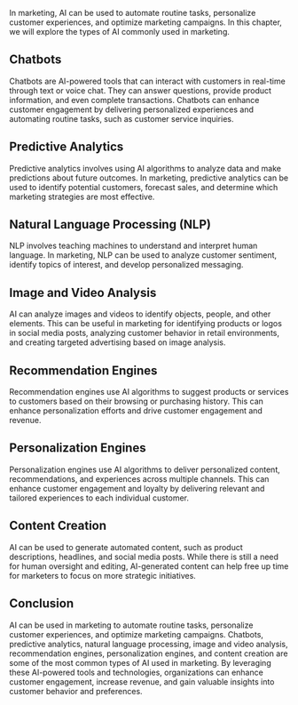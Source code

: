
In marketing, AI can be used to automate routine tasks, personalize customer experiences, and optimize marketing campaigns. In this chapter, we will explore the types of AI commonly used in marketing.

Chatbots
--------

Chatbots are AI-powered tools that can interact with customers in real-time through text or voice chat. They can answer questions, provide product information, and even complete transactions. Chatbots can enhance customer engagement by delivering personalized experiences and automating routine tasks, such as customer service inquiries.

Predictive Analytics
--------------------

Predictive analytics involves using AI algorithms to analyze data and make predictions about future outcomes. In marketing, predictive analytics can be used to identify potential customers, forecast sales, and determine which marketing strategies are most effective.

Natural Language Processing (NLP)
---------------------------------

NLP involves teaching machines to understand and interpret human language. In marketing, NLP can be used to analyze customer sentiment, identify topics of interest, and develop personalized messaging.

Image and Video Analysis
------------------------

AI can analyze images and videos to identify objects, people, and other elements. This can be useful in marketing for identifying products or logos in social media posts, analyzing customer behavior in retail environments, and creating targeted advertising based on image analysis.

Recommendation Engines
----------------------

Recommendation engines use AI algorithms to suggest products or services to customers based on their browsing or purchasing history. This can enhance personalization efforts and drive customer engagement and revenue.

Personalization Engines
-----------------------

Personalization engines use AI algorithms to deliver personalized content, recommendations, and experiences across multiple channels. This can enhance customer engagement and loyalty by delivering relevant and tailored experiences to each individual customer.

Content Creation
----------------

AI can be used to generate automated content, such as product descriptions, headlines, and social media posts. While there is still a need for human oversight and editing, AI-generated content can help free up time for marketers to focus on more strategic initiatives.

Conclusion
----------

AI can be used in marketing to automate routine tasks, personalize customer experiences, and optimize marketing campaigns. Chatbots, predictive analytics, natural language processing, image and video analysis, recommendation engines, personalization engines, and content creation are some of the most common types of AI used in marketing. By leveraging these AI-powered tools and technologies, organizations can enhance customer engagement, increase revenue, and gain valuable insights into customer behavior and preferences.
